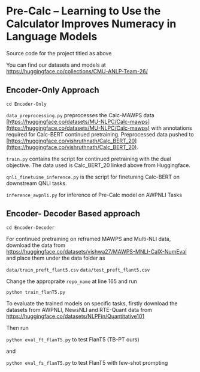 # Pre-Calc – Learning to Use the Calculator Improves Numeracy in Language Models
Source code for the project titled as above

You can find our datasets and models at https://huggingface.co/collections/CMU-ANLP-Team-26/

## Encoder-Only Approach 
```cd Encoder-Only```

```data_preprocessing.py``` preprocesses the Calc-MAWPS data [https://huggingface.co/datasets/MU-NLPC/Calc-mawps](https://huggingface.co/datasets/MU-NLPC/Calc-mawps) with annotations required for Calc-BERT continued pretraining. Preprocessed data pushed to [https://huggingface.co/vishruthnath/Calc_BERT_20](https://huggingface.co/vishruthnath/Calc_BERT_20). 

```train.py``` contains the script for continued pretraining with the dual objective. The data used is Calc_BERT_20 linked above from Huggingface. 

```qnli_finetuine_inference.py``` is the script for finetuning Calc-BERT on downstream QNLI tasks. 

```inference_awpnli.py``` for inference of Pre-Calc model on AWPNLI Tasks

## Encoder- Decoder Based approach

```cd Encoder-Decoder```

For continued pretraining on reframed MAWPS and Multi-NLI data, download the data from https://huggingface.co/datasets/vishwa27/MAWPS-MNLI-CalX-NumEval and place them under the data folder as

```data/train_preft_flant5.csv```
```data/test_preft_flant5.csv```

Change the appropraite ```repo_name``` at line 165 and run 

```python train_flanT5.py```

To evaluate the trained models on specific tasks, firstly download the datasets from AWPNLI, NewsNLI and RTE-Quant data from https://huggingface.co/datasets/NLPFin/Quantitative101

Then run 

```python eval_ft_flanT5.py``` to test FlanT5 (TB-PT ours)

and 

```python eval_fs_flanT5.py``` to test FlanT5 with few-shot prompting
